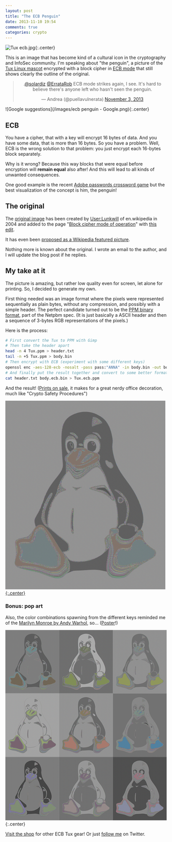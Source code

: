 ```yaml
---
layout: post
title: "The ECB Penguin"
date: 2013-11-10 19:54
comments: true
categories: crypto
---
```


![Tux ecb.jpg](https://upload.wikimedia.org/wikipedia/commons/f/f0/Tux_ecb.jpg){:.center}

This is an image that has become kind of a cultural icon in the cryptography and InfoSec community. I'm speaking about "the penguin", a picture of the [Tux Linux mascot][tux] encrypted with a block cipher in [ECB mode][ecb] that still shows clearly the outline of the original.

<div class="reset-zoom"><blockquote class="twitter-tweet" data-conversation="none" align="center" data-dnt="true"><p>.<a href="https://twitter.com/solardiz">@solardiz</a> <a href="https://twitter.com/ErrataRob">@ErrataRob</a> ECB mode strikes again, I see. It&#39;s hard to believe there&#39;s anyone left who hasn&#39;t seen the penguin.</p>&mdash; Andrea (@puellavulnerata) <a href="https://twitter.com/puellavulnerata/statuses/396863689602519041">November 3, 2013</a></blockquote>
<script async src="//platform.twitter.com/widgets.js" charset="utf-8"></script></div>

<!-- more -->

![Google suggestions](/images/ecb penguin - Google.png){:.center}

## ECB

You have a cipher, that with a key will encrypt 16 bytes of data. And you have some data, that is more than 16 bytes. So you have a problem. Well, ECB is the wrong solution to that problem: you just encrypt each 16-bytes block separately.

Why is it wrong? Because this way blocks that were equal before encryption will **remain equal** also after! And this will lead to all kinds of unwanted consequences.

One good example is the recent [Adobe passwords crossword game][adobe] but the best visualization of the concept is him, the penguin!

## The original

The [original image][file] has been created by [User:Lunkwill][user] of en.wikipedia in 2004 and added to the page "[Block cipher mode of operation][modes]" with [this edit][diff].

It has even been [proposed as a Wikipedia featured picture][fp].

Nothing more is known about the original. I wrote an email to the author, and I will update the blog post if he replies.

## My take at it

The picture is amazing, but rather low quality even for screen, let alone for printing. So, I decided to generate my own.

First thing needed was an image format where the pixels were represented sequentially as plain bytes, without any compression, and possibly with a simple header. The perfect candidate turned out to be the [PPM binary format][ppm], part of the Netpbm spec. (It is just basically a ASCII header and then a sequence of 3-bytes RGB representations of the pixels.)

Here is the process:

```bash
# First convert the Tux to PPM with Gimp
# Then take the header apart
head -n 4 Tux.ppm > header.txt
tail -n +5 Tux.ppm > body.bin
# Then encrypt with ECB (experiment with some different keys)
openssl enc -aes-128-ecb -nosalt -pass pass:"ANNA" -in body.bin -out body.ecb.bin
# And finally put the result together and convert to some better format with Gimp
cat header.txt body.ecb.bin > Tux.ecb.ppm
```

And the result! ([Prints on sale](http://www.cafepress.com/ecbpenguin.1060438520), it makes for a great nerdy office decoration, much like "Crypto Safety Procedures")

[![Tux ecb.jpg](/images/Tux-ECB-small.png){:.center}](/images/Tux-ECB.png)

### Bonus: pop art

Also, the color combinations spawning from the different keys reminded me of the [Marilyn Monroe by Andy Warhol][marylin], so... ([Poster](http://www.cafepress.com/ecbpenguin.1060711059)!)

![POP Tuxes](/images/POP-xsmall.png){:.center}

[Visit the shop](http://www.cafepress.com/ecbpenguin) for other ECB Tux gear! Or just [follow me](https://twitter.com/FiloSottile) on Twitter.

[marylin]: https://www.google.com/search?q=Marilyn+Monroe+by+Andy+Warhol&tbm=isch
[ecb]: https://en.wikipedia.org/wiki/Block_cipher_mode_of_operation#Electronic_codebook_.28ECB.29
[diff]: https://en.wikipedia.org/w/index.php?title=Block_cipher_mode_of_operation&diff=prev&oldid=2191923
[adobe]: /analyzing-the-adobe-leaked-passwords/
[user]: https://en.wikipedia.org/wiki/User:Lunkwill
[modes]: https://en.wikipedia.org/wiki/Block_cipher_mode_of_operation
[file]: https://en.wikipedia.org/wiki/File:Tux_ecb.jpg
[fp]: https://en.wikipedia.org/wiki/Wikipedia:Featured_picture_candidates/April-2004#Tux_ecb.jpg
[tux]: https://commons.wikimedia.org/wiki/File:Tux.jpg
[ppm]: https://en.wikipedia.org/wiki/Netpbm_format#PPM_example
